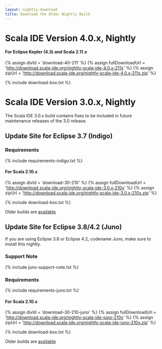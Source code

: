 ```yaml
---
layout: nightly-download
title: Download the Older Nightly Build
---
```


# Scala IDE Version 4.0.x, Nightly

#### For Eclipse Kepler (4.3) and Scala 2.11.x

{% assign divId = 'download-40-211' %}
{% assign fullDownloadUrl = 'http://download.scala-ide.org/nightly-scala-ide-4.0.x-211x' %}
{% assign zipUrl = 'http://download.scala-ide.org/nightly-scala-ide-4.0.x-211x.zip' %}

{% include download-box.txt %}

# Scala IDE Version 3.0.x, Nightly
The Scala IDE 3.0.x build contains fixes to be included in future maintenance releases of the 3.0 release.

## Update Site for Eclipse 3.7 (Indigo)

### Requirements
{% include requirements-indigo.txt %}

#### For Scala 2.10.x

{% assign divId = 'download-30-210' %}
{% assign fullDownloadUrl = 'http://download.scala-ide.org/nightly-scala-ide-3.0.x-210x' %}
{% assign zipUrl = 'http://download.scala-ide.org/nightly-scala-ide-3.0.x-210x.zip' %}

{% include download-box.txt %}
<div class="zip-update-site">
Older builds are <a href="http://download.scala-ide.org/repositories/nightly/release/scala-ide-3.0.x/scala-ide/2.10.1-SNAPSHOT/">available</a>
</div>

## Update Site for Eclipse 3.8/4.2 (Juno)
If you are using Eclipse 3.8 or Eclipse 4.2, codename Juno, make sure to install this nightly.

### Support Note
{% include juno-support-note.txt %}

### Requirements
{% include requirements-juno.txt %}

#### For Scala 2.10.x
{% assign divId = 'download-30-210-juno' %}
{% assign fullDownloadUrl = 'http://download.scala-ide.org/nightly-scala-ide-juno-210x' %}
{% assign zipUrl = 'http://download.scala-ide.org/nightly-scala-ide-juno-210x.zip' %}

{% include download-box.txt %}
<div class="zip-update-site">
Older builds are <a href="http://download.scala-ide.org/repositories/nightly/platform/juno/scala-ide/2.10.1-SNAPSHOT">available</a>
</div>
